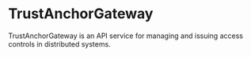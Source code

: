 # TrustAnchorGateway

TrustAnchorGateway is an API service for managing and issuing access controls in distributed systems. 